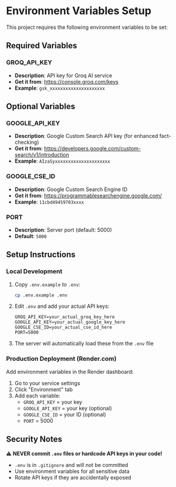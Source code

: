 # Environment Variables Setup

This project requires the following environment variables to be set:

## Required Variables

### GROQ_API_KEY
- **Description**: API key for Groq AI service
- **Get it from**: https://console.groq.com/keys
- **Example**: `gsk_xxxxxxxxxxxxxxxxxxxxx`

## Optional Variables

### GOOGLE_API_KEY
- **Description**: Google Custom Search API key (for enhanced fact-checking)
- **Get it from**: https://developers.google.com/custom-search/v1/introduction
- **Example**: `AIzaSyxxxxxxxxxxxxxxxxxxxxx`

### GOOGLE_CSE_ID
- **Description**: Google Custom Search Engine ID
- **Get it from**: https://programmablesearchengine.google.com/
- **Example**: `11cbd49459703xxxx`

### PORT
- **Description**: Server port (default: 5000)
- **Default**: `5000`

## Setup Instructions

### Local Development

1. Copy `.env.example` to `.env`:
   ```bash
   cp .env.example .env
   ```

2. Edit `.env` and add your actual API keys:
   ```env
   GROQ_API_KEY=your_actual_groq_key_here
   GOOGLE_API_KEY=your_actual_google_key_here
   GOOGLE_CSE_ID=your_actual_cse_id_here
   PORT=5000
   ```

3. The server will automatically load these from the `.env` file

### Production Deployment (Render.com)

Add environment variables in the Render dashboard:

1. Go to your service settings
2. Click "Environment" tab
3. Add each variable:
   - `GROQ_API_KEY` = your key
   - `GOOGLE_API_KEY` = your key (optional)
   - `GOOGLE_CSE_ID` = your ID (optional)
   - `PORT` = 5000

## Security Notes

⚠️ **NEVER commit `.env` files or hardcode API keys in your code!**

- `.env` is in `.gitignore` and will not be committed
- Use environment variables for all sensitive data
- Rotate API keys if they are accidentally exposed
